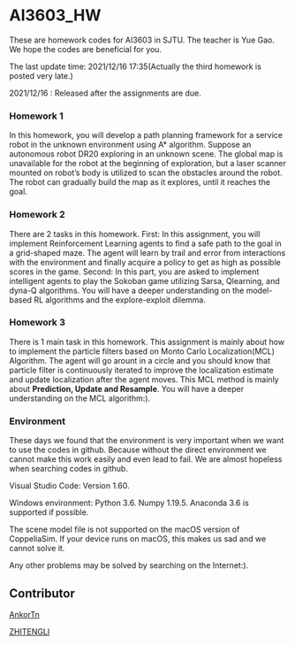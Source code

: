 # AI3603_HW

These are homework codes for AI3603 in SJTU. The teacher is Yue Gao. We hope the codes are beneficial for you.

The last update time: 2021/12/16 17:35(Actually the third homework is posted very late.)

2021/12/16 : Released after the assignments are due.

### Homework 1

In this homework, you will develop a path planning framework for a service robot in the unknown environment using A* algorithm. Suppose an autonomous robot DR20 exploring in an unknown scene. The global map is unavailable for the robot at the beginning of exploration, but a laser scanner mounted on robot’s body is utilized to scan the obstacles around the robot. The robot can gradually build the map as it explores, until it reaches the goal.

### Homework 2

There are 2 tasks in this homework. First: In this assignment, you will implement Reinforcement Learning agents to find a safe path to the goal in a grid-shaped maze. The agent will learn by trail and error from interactions with the environment and finally acquire a policy to get as high as possible scores in the game. Second: In this part, you are asked to implement intelligent agents to play the Sokoban game utilizing Sarsa, Qlearning, and dyna-Q algorithms. You will have a deeper understanding on the model-based RL algorithms and the explore-exploit dilemma.

### Homework 3

There is 1 main task in this homework. This assignment is mainly about how to implement the particle filters based on Monto Carlo Localization(MCL) Algorithm. The agent will go arount in a circle and you should know that particle filter is continuously iterated to improve the localization estimate and update localization after the agent moves. This MCL method is mainly about **Prediction, Update and Resample**. You will have a deeper understanding on the MCL algorithm:).

### Environment

These days we found that the environment is very important when we want to use the codes in github. Because without the direct environment we cannot make this work easily and even lead to fail. We are almost hopeless when searching codes in github.

Visual Studio Code: Version 1.60.

Windows environment: Python 3.6. Numpy 1.19.5. Anaconda 3.6 is supported if possible.

The scene model file is not supported on the macOS version of CoppeliaSim. If your device runs on macOS, this makes us sad and we cannot solve it.

Any other problems may be solved by searching on the Internet:).

## Contributor

[AnkorTn](https://github.com/AnkorTn/)

[ZHITENGLI](https://github.com/ZHITENGLI)
